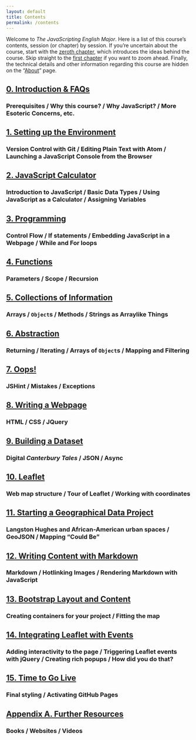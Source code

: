 ```yaml
---
layout: default
title: Contents
permalink: /contents
---
```


Welcome to *The JavaScripting English Major*. Here is a list of this course’s
contents, session (or chapter) by session. If you’re uncertain about the
course, start with the [zeroth chapter](/0-introduction), which introduces the
ideas behind the course. Skip straight to the [first chapter](/1-environment)
if you want to zoom ahead. Finally, the technical details and other
information regarding this course are hidden on the “[About](/about)” page.

<div class="contents">

## [0. Introduction & FAQs](/0-introduction)

### Prerequisites / Why this course? / Why JavaScript? / More Esoteric Concerns, etc.

## [1. Setting up the Environment](/1-environment)

### Version Control with Git / Editing Plain Text with Atom / Launching a JavaScript Console from the Browser

## [2. JavaScript Calculator](/2-calculator) 

### Introduction to JavaScript / Basic Data Types / Using JavaScript as a Calculator / Assigning Variables

## [3. Programming](/3-programming)

### Control Flow / If statements / Embedding JavaScript in a Webpage / While and For loops

## [4. Functions](/4-functions) 

### Parameters / Scope / Recursion

## [5. Collections of Information](/5-collections)

### Arrays / `Object`s / Methods / Strings as Arraylike Things

## [6. Abstraction](/6-abstraction)

### Returning / Iterating / Arrays of `Object`s / Mapping and Filtering

## [7. Oops!](/7-errors)

### JSHint / Mistakes / Exceptions

## [8. Writing a Webpage](/8-webpage)

### HTML / CSS / JQuery

## [9. Building a Dataset](/9-dataset)

### Digital *Canterbury Tales* / JSON / Async

## [10. Leaflet](/10-leaflet)

### Web map structure / Tour of Leaflet / Working with coordinates

## [11. Starting a Geographical Data Project](/11-geojson)

### Langston Hughes and African-American urban spaces / GeoJSON / Mapping “Could Be”

## [12. Writing Content with Markdown](/12-markdown)

### Markdown / Hotlinking Images / Rendering Markdown with JavaScript

## [13. Bootstrap Layout and Content](/13-bootstrap)

### Creating containers for your project / Fitting the map

## [14. Integrating Leaflet with Events](/14-events-popups)

### Adding interactivity to the page / Triggering Leaflet events with jQuery / Creating rich popups / How did you do that?

## [15. Time to Go Live](/15-go-live)

### Final styling / Activating GitHub Pages

## [Appendix A. Further Resources](/a-resources/)

### Books / Websites / Videos

</div>
